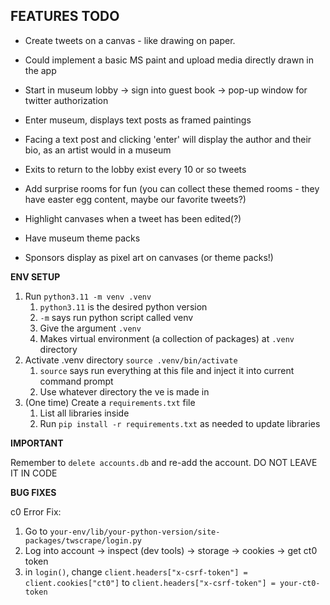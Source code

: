 **FEATURES TODO**
--
- Create tweets on a canvas - like drawing on paper.
- Could implement a basic MS paint and upload media directly drawn in the app

- Start in museum lobby -> sign into guest book -> pop-up window for twitter authorization
- Enter museum, displays text posts as framed paintings
- Facing a text post and clicking 'enter' will display the author and their bio, as an artist would in a museum
- Exits to return to the lobby exist every 10 or so tweets
- Add surprise rooms for fun (you can collect these themed rooms - they have easter egg content, maybe our favorite tweets?)
- Highlight canvases when a tweet has been edited(?)
- Have museum theme packs
- Sponsors display as pixel art on canvases (or theme packs!)

**ENV SETUP**
1. Run `python3.11 -m venv .venv` 
   1. `python3.11` is the desired python version
   2. `-m` says run python script called venv
   3. Give the argument `.venv`
   4. Makes virtual environment (a collection of packages) at `.venv` directory
2. Activate .venv directory `source .venv/bin/activate`
   1. `source` says run everything at this file and inject it into current command prompt
   2. Use whatever directory the ve is made in
3. (One time) Create a `requirements.txt` file
   1. List all libraries inside
   2. Run `pip install -r requirements.txt` as needed to update libraries

**IMPORTANT**

Remember to `delete accounts.db` and re-add the account. DO NOT LEAVE IT IN CODE

**BUG FIXES**

c0 Error Fix:
   1. Go to `your-env/lib/your-python-version/site-packages/twscrape/login.py`
   2. Log into account -> inspect (dev tools) -> storage -> cookies -> get ct0 token
   3. in `login()`, change `client.headers["x-csrf-token"] = client.cookies["ct0"]` to `client.headers["x-csrf-token"] = your-ct0-token`